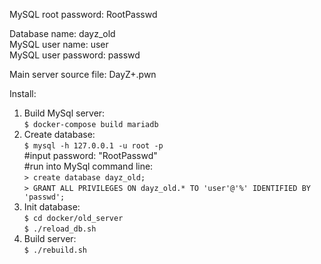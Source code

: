 MySQL root password: RootPasswd

Database name: dayz_old<br />
MySQL user name: user<br />
MySQL user password: passwd<br />


Main server source file: DayZ+.pwn<br />


Install:

1. Build MySql server: <br />
```$ docker-compose build mariadb```<br />
2. Create database:<br />
```$ mysql -h 127.0.0.1 -u root -p```<br />
#input password: "RootPasswd"<br />
#run into MySql command line:<br />
```> create database dayz_old;```<br />
```> GRANT ALL PRIVILEGES ON dayz_old.* TO 'user'@'%' IDENTIFIED BY 'passwd';```<br />
3. Init database:<br />
```$ cd docker/old_server```<br />
```$ ./reload_db.sh```<br />
4. Build server:<br />
```$ ./rebuild.sh```<br />
